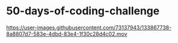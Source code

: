 # 50-days-of-coding-challenge


https://user-images.githubusercontent.com/73137943/133867738-8a8807d7-583e-4dbd-83e4-1f30c28d4c02.mov

